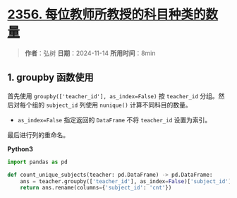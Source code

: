 # [2356. 每位教师所教授的科目种类的数量](https://leetcode.cn/problems/number-of-unique-subjects-taught-by-each-teacher/description/)

> **作者**：弘树
> **日期**：2024-11-14
> **所用时间**：8min

## 1. groupby 函数使用

首先使用 `groupby(['teacher_id'], as_index=False)` 按 `teacher_id` 分组。然后对每个组的 `subject_id` 列使用 `nunique()` 计算不同科目的数量。

- `as_index=False` 指定返回的 `DataFrame` 不将 `teacher_id` 设置为索引。

最后进行列的重命名。

**Python3**

```python
import pandas as pd

def count_unique_subjects(teacher: pd.DataFrame) -> pd.DataFrame:
    ans = teacher.groupby(['teacher_id'], as_index=False)['subject_id'].nunique()
    return ans.rename(columns={'subject_id': 'cnt'})
```